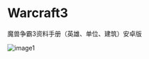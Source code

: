 # Warcraft3
魔兽争霸3资料手册（英雄、单位、建筑）安卓版
  
  ![image1](http://ww4.sinaimg.cn/bmiddle/7c6ed26egw1erlhavtn9cj20a30jw403.jpg)
